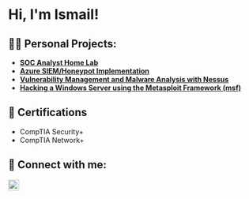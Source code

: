<h1>Hi, I'm Ismail!</h1>

<h2>👨‍💻 Personal Projects:</h2>

- <b>[SOC Analyst Home Lab](https://github.com/IsmailEdris/SOC/tree/main)</b>
- <b>[Azure SIEM/Honeypot Implementation](https://github.com/IsmailEdris/Azur_SIEM)</b>
- **[Vulnerability Management and Malware Analysis with Nessus](https://github.com/IsmailEdris/Vulnerabilit_Management_Lab/tree/main)**
- **[Hacking a Windows Server using the Metasploit Framework (msf)](Link)**

<h2>📄 Certifications</h2>
<ul>    
  <li> CompTIA Security+ </li>
  <li> CompTIA Network+ </li>
</ul> 
<h2> 🤳 Connect with me:</h2>

[<img align="left" alt="LinkedIn" width="22px" src="https://cdn.jsdelivr.net/npm/simple-icons@v3/icons/linkedin.svg" />][linkedin]

[linkedin]: www.linkedin.com/in/mohammad-i-edris


<!--
**joshmadakor1/joshmadakor1** is a ✨ _special_ ✨ repository because its `README.md` (this file) appears on your GitHub profile.

Here are some ideas to get you started:

- 🔭 I’m currently working on ...
- 🌱 I’m currently learning ...
- 👯 I’m looking to collaborate on ...
- 🤔 I’m looking for help with ...
- 💬 Ask me about ...
- 📫 How to reach me: ...
- 😄 Pronouns: ...
- ⚡ Fun fact: ...
-->
